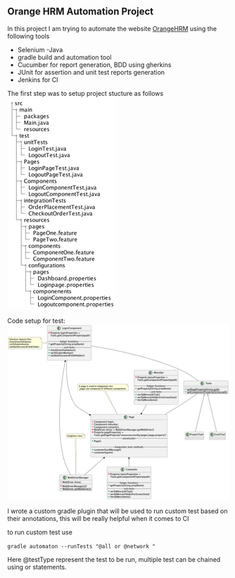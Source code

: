 ## Orange HRM Automation Project

In this project I am trying to automate the website <a href="https://opensource-demo.orangehrmlive.com/" >OrangeHRM</a>
using the following tools 

* Selenium -Java
* gradle build and automation tool 
* Cucumber for report generation, BDD using gherkins
* JUnit for assertion and unit test reports generation
* Jenkins for CI 

The first step was to setup project stucture as follows 
<img src="img/folder.png" width="auto" height="auto" />

Code setup for test:
<img src="img/TestSetup.png"/>

I wrote a custom gradle plugin that will be used to run custom 
test based on their annotations, this will be really helpful when it 
comes to CI 

to run custom test use 

```gradle automaton --runTests "@all or @network "```

Here @testType represent the test to be run, multiple test can be chained using or statements.